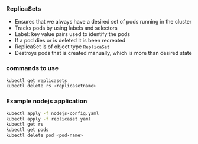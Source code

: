 ### ReplicaSets
- Ensures that we always have a desired set of pods running in the cluster
- Tracks pods by using labels and selectors
- Label: key value pairs used to identify the pods
- If a pod dies or is deleted it is been recreated
- ReplicaSet is of object type `ReplicaSet`
- Destroys pods that is created manually, which is more than desired state


### commands to use
```bash
kubectl get replicasets
kubectl delete rs <replicasetname>
```

### Example nodejs application
```bash
kubectl apply -f nodejs-config.yaml
kubectl apply -f replicaset.yaml
kubectl get rs
kubectl get pods
kubectl delete pod <pod-name>
```